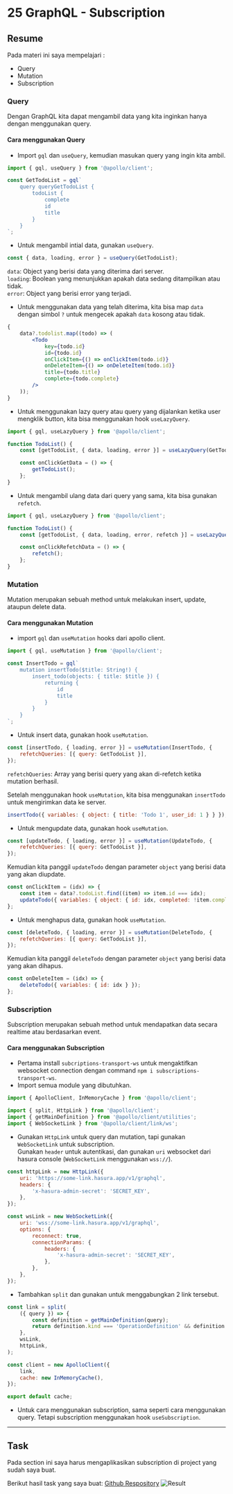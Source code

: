 # 25 GraphQL - Subscription

## Resume

Pada materi ini saya mempelajari :

-   Query
-   Mutation
-   Subscription

### Query

Dengan GraphQL kita dapat mengambil data yang kita inginkan hanya dengan menggunakan query.

#### Cara menggunakan Query

-   Import `gql` dan `useQuery`, kemudian masukan query yang ingin kita ambil.

```jsx
import { gql, useQuery } from '@apollo/client';

const GetTodoList = gql`
	query queryGetTodoList {
		todoList {
			complete
			id
			title
		}
	}
`;
```

-   Untuk mengambil intial data, gunakan `useQuery`.

```jsx
const { data, loading, error } = useQuery(GetTodoList);
```

`data`: Object yang berisi data yang diterima dari server.  
`loading`: Boolean yang menunjukkan apakah data sedang ditampilkan atau tidak.  
`error`: Object yang berisi error yang terjadi.

-   Untuk menggunakan data yang telah diterima, kita bisa map `data` dengan simbol `?` untuk mengecek apakah `data` kosong atau tidak.

```jsx
{
	data?.todolist.map((todo) => (
		<Todo
			key={todo.id}
			id={todo.id}
			onClickItem={() => onClickItem(todo.id)}
			onDeleteItem={() => onDeleteItem(todo.id)}
			title={todo.title}
			complete={todo.complete}
		/>
	));
}
```

-   Untuk menggunakan lazy query atau query yang dijalankan ketika user mengklik button, kita bisa menggunakan hook `useLazyQuery`.

```jsx
import { gql, useLazyQuery } from '@apollo/client';

function TodoList() {
	const [getTodoList, { data, loading, error }] = useLazyQuery(GetTodoList);

	const onClickGetData = () => {
		getTodoList();
	};
}
```

-   Untuk mengambil ulang data dari query yang sama, kita bisa gunakan `refetch`.

```jsx
import { gql, useLazyQuery } from '@apollo/client';

function TodoList() {
	const [getTodoList, { data, loading, error, refetch }] = useLazyQuery(GetTodoList);

	const onClickRefetchData = () => {
		refetch();
	};
}
```

### Mutation

Mutation merupakan sebuah method untuk melakukan insert, update, ataupun delete data.

#### Cara menggunakan Mutation

-   import `gql` dan `useMutation` hooks dari apollo client.

```jsx
import { gql, useMutation } from '@apollo/client';

const InsertTodo = gql`
	mutation insertTodo($title: String!) {
		insert_todo(objects: { title: $title }) {
			returning {
				id
				title
			}
		}
	}
`;
```

-   Untuk insert data, gunakan hook `useMutation`.

```jsx
const [insertTodo, { loading, error }] = useMutation(InsertTodo, {
	refetchQueries: [{ query: GetTodoList }],
});
```

`refetchQueries`: Array yang berisi query yang akan di-refetch ketika mutation berhasil.

Setelah menggunakan hook `useMutation`, kita bisa menggunakan `insertTodo` untuk mengirimkan data ke server.

```jsx
insertTodo({ variables: { object: { title: 'Todo 1', user_id: 1 } } });
```

-   Untuk mengupdate data, gunakan hook `useMutation`.

```jsx
const [updateTodo, { loading, error }] = useMutation(UpdateTodo, {
	refetchQueries: [{ query: GetTodoList }],
});
```

Kemudian kita panggil `updateTodo` dengan parameter `object` yang berisi data yang akan diupdate.

```jsx
const onClickItem = (idx) => {
	const item = data?.todoList.find((item) => item.id === idx);
	updateTodo({ variables: { object: { id: idx, completed: !item.completed } } });
};
```

-   Untuk menghapus data, gunakan hook `useMutation`.

```jsx
const [deleteTodo, { loading, error }] = useMutation(DeleteTodo, {
	refetchQueries: [{ query: GetTodoList }],
});
```

Kemudian kita panggil `deleteTodo` dengan parameter `object` yang berisi data yang akan dihapus.

```jsx
const onDeleteItem = (idx) => {
	deleteTodo({ variables: { id: idx } });
};
```

### Subscription

Subscription merupakan sebuah method untuk mendapatkan data secara realtime atau berdasarkan event.

#### Cara menggunakan Subscription

-   Pertama install `subcriptions-transport-ws` untuk mengaktifkan websocket connection dengan command `npm i subscriptions-transport-ws`.
-   Import semua module yang dibutuhkan.

```jsx
import { ApolloClient, InMemoryCache } from '@apollo/client';

import { split, HttpLink } from '@apollo/client';
import { getMainDefinition } from '@apollo/client/utilities';
import { WebSocketLink } from '@apollo/client/link/ws';
```

-   Gunakan `HttpLink` untuk query dan mutation, tapi gunakan `WebSocketLink` untuk subscription.  
    Gunakan `header` untuk autentikasi, dan gunakan `uri` websocket dari hasura console (`WebSocketLink` menggunakan `wss://`).

```jsx
const httpLink = new HttpLink({
	uri: 'https://some-link.hasura.app/v1/graphql',
	headers: {
		'x-hasura-admin-secret': 'SECRET_KEY',
	},
});

const wsLink = new WebSocketLink({
	uri: 'wss://some-link.hasura.app/v1/graphql',
	options: {
		reconnect: true,
		connectionParams: {
			headers: {
				'x-hasura-admin-secret': 'SECRET_KEY',
			},
		},
	},
});
```

-   Tambahkan `split` dan gunakan untuk menggabungkan 2 link tersebut.

```jsx
const link = split(
	({ query }) => {
		const definition = getMainDefinition(query);
		return definition.kind === 'OperationDefinition' && definition.operation === 'subscription';
	},
	wsLink,
	httpLink,
);

const client = new ApolloClient({
	link,
	cache: new InMemoryCache(),
});

export default cache;
```

-   Untuk cara menggunakan subscription, sama seperti cara menggunakan query. Tetapi subscription menggunakan hook `useSubscription`.

---

## Task

Pada section ini saya harus mengaplikasikan subscription di project yang sudah saya buat.

Berikut hasil task yang saya buat:
[Github Respository](https://www.github.com/mbaharip/Assignment-GraphQL-Subscription)
![Result](./screenshots/result.png)
